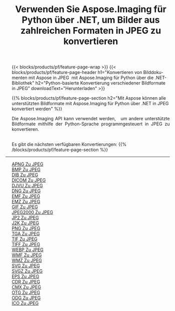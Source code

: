 ﻿---
title: Verwenden Sie Aspose.Imaging für Python über .NET, um Bilder aus zahlreichen Formaten in JPEG zu konvertieren 
weight: 3920
url: /de/python-net/conversion/to/jpeg 
lang: de
langdirlevel: 2
locales: zh-hans,ja,it,ru,de,es,fr,nl,id,lt,pl,pt,vi,tr,ko,zh-hant,ar,hi,th,sv,cs,uk,he
description: Sie können Aspose.Imaging für Python über die .NET-Bibliothek verwenden, um eine Vielzahl von Formaten in JPEG zu konvertieren.
---

{{< blocks/products/pf/feature-page-wrap >}}
{{< blocks/products/pf/feature-page-header h1="Konvertieren von Bilddokumenten mit Aspose in JPEG  mit Aspose.Imaging für Python über die .NET-Bibliothek" h2="Python-basierte Konvertierung verschiedener Bildformate in JPEG" downloadText="Herunterladen" >}}


{{% blocks/products/pf/feature-page-section  h2="Mit Aspose können alle unterstützten Bildformate mit Aspose.Imaging für Python über .NET in JPEG konvertiert werden" %}}
<p align=justify>Die Aspose.Imaging API kann verwendet werden,   um andere unterstützte Bildformate mithilfe der Python-Sprache programmgesteuert in JPEG zu konvertieren.</p>
<br/>
Es gibt die nächsten verfügbaren Konvertierungen:
{{% /blocks/products/pf/feature-page-section %}}
<div class="container-fluid productfamilypage bg-gray">
    <div class="convertypes bg-gray agp-content section">
        <div class="container">
		<hr style="margin-left:-20px;"/>
		<div class="row other-converters">
		    <div class='col-md-2 other-converter remove-lp remove-rp'><a href="/imaging/de/python-net/conversion/apng-to-jpeg" >APNG Zu JPEG</a></div>
<div class='col-md-2 other-converter remove-lp remove-rp'><a href="/imaging/de/python-net/conversion/bmp-to-jpeg" >BMP Zu JPEG</a></div>
<div class='col-md-2 other-converter remove-lp remove-rp'><a href="/imaging/de/python-net/conversion/dib-to-jpeg" >DIB Zu JPEG</a></div>
<div class='col-md-2 other-converter remove-lp remove-rp'><a href="/imaging/de/python-net/conversion/dicom-to-jpeg" >DICOM Zu JPEG</a></div>
<div class='col-md-2 other-converter remove-lp remove-rp'><a href="/imaging/de/python-net/conversion/djvu-to-jpeg" >DJVU Zu JPEG</a></div>
<div class='col-md-2 other-converter remove-lp remove-rp'><a href="/imaging/de/python-net/conversion/dng-to-jpeg" >DNG Zu JPEG</a></div>
<div class='col-md-2 other-converter remove-lp remove-rp'><a href="/imaging/de/python-net/conversion/emf-to-jpeg" >EMF Zu JPEG</a></div>
<div class='col-md-2 other-converter remove-lp remove-rp'><a href="/imaging/de/python-net/conversion/emz-to-jpeg" >EMZ Zu JPEG</a></div>
<div class='col-md-2 other-converter remove-lp remove-rp'><a href="/imaging/de/python-net/conversion/gif-to-jpeg" >GIF Zu JPEG</a></div>
<div class='col-md-2 other-converter remove-lp remove-rp'><a href="/imaging/de/python-net/conversion/jpeg2000-to-jpeg" >JPEG2000 Zu JPEG</a></div>
<div class='col-md-2 other-converter remove-lp remove-rp'><a href="/imaging/de/python-net/conversion/jp2-to-jpeg" >JP2 Zu JPEG</a></div>
<div class='col-md-2 other-converter remove-lp remove-rp'><a href="/imaging/de/python-net/conversion/j2k-to-jpeg" >J2K Zu JPEG</a></div>
<div class='col-md-2 other-converter remove-lp remove-rp'><a href="/imaging/de/python-net/conversion/png-to-jpeg" >PNG Zu JPEG</a></div>
<div class='col-md-2 other-converter remove-lp remove-rp'><a href="/imaging/de/python-net/conversion/tga-to-jpeg" >TGA Zu JPEG</a></div>
<div class='col-md-2 other-converter remove-lp remove-rp'><a href="/imaging/de/python-net/conversion/tif-to-jpeg" >TIF Zu JPEG</a></div>
<div class='col-md-2 other-converter remove-lp remove-rp'><a href="/imaging/de/python-net/conversion/tiff-to-jpeg" >TIFF Zu JPEG</a></div>
<div class='col-md-2 other-converter remove-lp remove-rp'><a href="/imaging/de/python-net/conversion/webp-to-jpeg" >WEBP Zu JPEG</a></div>
<div class='col-md-2 other-converter remove-lp remove-rp'><a href="/imaging/de/python-net/conversion/wmf-to-jpeg" >WMF Zu JPEG</a></div>
<div class='col-md-2 other-converter remove-lp remove-rp'><a href="/imaging/de/python-net/conversion/wmz-to-jpeg" >WMZ Zu JPEG</a></div>
<div class='col-md-2 other-converter remove-lp remove-rp'><a href="/imaging/de/python-net/conversion/svg-to-jpeg" >SVG Zu JPEG</a></div>
<div class='col-md-2 other-converter remove-lp remove-rp'><a href="/imaging/de/python-net/conversion/svgz-to-jpeg" >SVGZ Zu JPEG</a></div>
<div class='col-md-2 other-converter remove-lp remove-rp'><a href="/imaging/de/python-net/conversion/eps-to-jpeg" >EPS Zu JPEG</a></div>
<div class='col-md-2 other-converter remove-lp remove-rp'><a href="/imaging/de/python-net/conversion/cdr-to-jpeg" >CDR Zu JPEG</a></div>
<div class='col-md-2 other-converter remove-lp remove-rp'><a href="/imaging/de/python-net/conversion/cmx-to-jpeg" >CMX Zu JPEG</a></div>
<div class='col-md-2 other-converter remove-lp remove-rp'><a href="/imaging/de/python-net/conversion/otg-to-jpeg" >OTG Zu JPEG</a></div>
<div class='col-md-2 other-converter remove-lp remove-rp'><a href="/imaging/de/python-net/conversion/odg-to-jpeg" >ODG Zu JPEG</a></div>
<div class='col-md-2 other-converter remove-lp remove-rp'><a href="/imaging/de/python-net/conversion/ico-to-jpeg" >ICO Zu JPEG</a></div>
                </div>
        </div>
    </div>
</div>
<br/>

